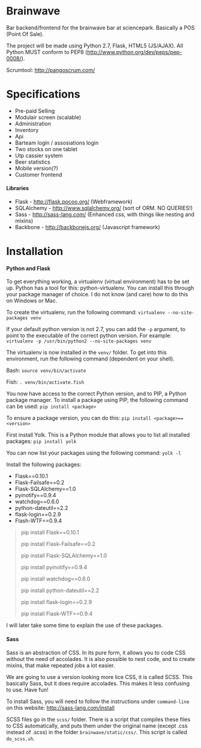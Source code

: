 Brainwave
=========
Bar backend/frontend for the brainwave bar at sciencepark. Basically a POS
(Point Of Sale).

The project will be made using Python 2.7, Flask, HTML5 (JS/AJAX). All Python
MUST conform to PEP8 (http://www.python.org/dev/peps/pep-0008/).

Scrumtool:
http://pangoscrum.com/

Specifications
=========
* Pre-paid Selling
* Modulair screen (scalable)
* Administration
* Inventory
* Api
* Barteam login / assosiations login
* Two stocks on one tablet
* Utp cassier system
* Beer statistics
* Mobile version(?)
* Customer frontend

#### Libraries
* Flask - http://flask.pocoo.org/ (Webframework)
* SQLAlchemy - http://www.sqlalchemy.org/ (sort of ORM. NO QUERIES!)
* Sass - http://sass-lang.com/ (Enhanced css, with things like nesting and
mixins)
* Backbone - http://backbonejs.org/ (Javascript framework)

Installation
============

#### Python and Flask
To get everything working, a virtualenv (virtual environment) has to be set up.
Python has a tool for this: python-virtualenv. You can install this through
your package manager of choice. I do not know (and care) how to do this on
Windows or Mac.

To create the virtualenv, run the following command:
    `virtualenv --no-site-packages venv`

If your default python version is not 2.7, you can add the `-p` argument, to
point to the executable of the correct python version. For example:
    `virtualenv -p /usr/bin/python2 --no-site-packages venv`

The virtualenv is now installed in the `venv/` folder. To get into this
environment, run the following command (dependent on your shell).

Bash:
    `source venv/bin/activate`

Fish:
    `. venv/bin/activate.fish`

You now have access to the correct Python version, and to PIP, a Python
package manager. To install a package using PIP, the following command can be
used:
    `pip install <package>`

To ensure a package version, you can do this:
    `pip install <package>==<version>`

First install Yolk. This is a Python module that allows you to list all
installed packages:
    `pip install yolk`

You can now list your packages using the following command:
    `yolk -l`

Install the following packages:

* Flask==0.10.1
* Flask-Failsafe==0.2
* Flask-SQLAlchemy==1.0
* pyinotify==0.9.4
* watchdog==0.6.0
* python-dateutil==2.2
* flask-login==0.2.9
* Flash-WTF==0.9.4

> pip install Flask==0.10.1
>
> pip install Flask-Failsafe==0.2
>
> pip install Flask-SQLAlchemy==1.0
>
> pip install pyinotify==0.9.4
>
> pip install watchdog==0.6.0
>
> pip install python-dateutil==2.2
>
> pip install flask-login==0.2.9
>
> pip install Flask-WTF==0.9.4

I will later take some time to explain the use of these packages.

#### Sass
Sass is an abstraction of CSS. In its pure form, it allows you to code CSS
without the need of accolades. It is also possible to nest code, and to create
mixins, that make repeated jobs a lot easier.

We are going to use a version looking more lice CSS, it is called SCSS. This
basically Sass, but it does require accolades. This makes it less confusing to
use. Have fun!

To install Sass, you will need to follow the instructions under `command-line`
on this website: http://sass-lang.com/install

SCSS files go in the `scss/` folder. There is a script that compiles these files
to CSS automatically, and puts them under the original name (except .css
instead of .scss) in the folder `brainwave/static/css/`. This script is called
`do_scss.sh`.
